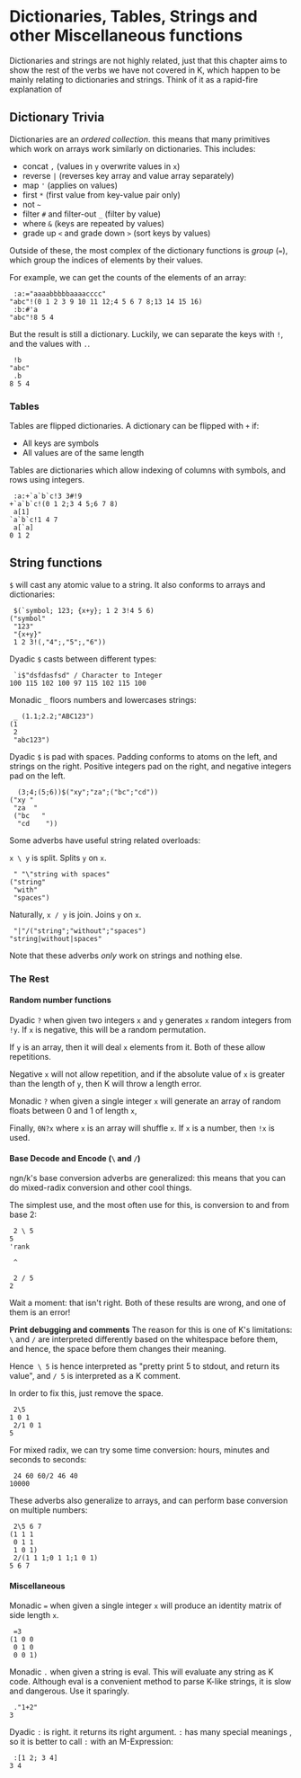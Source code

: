 # Dictionaries, Tables, Strings and other Miscellaneous functions

Dictionaries and strings are not highly related, just that this chapter aims to show the rest of the verbs we have not covered in K, which happen to be mainly relating to dictionaries and strings. Think of it as a rapid-fire explanation of

## Dictionary Trivia
Dictionaries are an *ordered collection*. this means that many primitives which work on arrays work similarly on dictionaries. This includes:

- concat `,` (values in `y` overwrite values in `x`)
- reverse `|` (reverses key array and value array separately)
- map `'` (applies on values)
- first `*` (first value from key-value pair only)
- not `~`
- filter `#` and filter-out `_` (filter by value)
- where `&` (keys are repeated by values)
- grade up `<` and grade down `>` (sort keys by values)

Outside of these, the most complex of the dictionary functions is *group* (`=`), which group the indices of elements by their values.

For example, we can get the counts of the elements of an array:
```
 :a:="aaaabbbbbaaaacccc"
"abc"!(0 1 2 3 9 10 11 12;4 5 6 7 8;13 14 15 16)
 :b:#'a
"abc"!8 5 4 
```

But the result is still a dictionary. Luckily, we can separate the keys with `!`, and the values with `.`.
```
 !b
"abc"
 .b
8 5 4
```

### Tables

Tables are flipped dictionaries. A dictionary can be flipped with `+` if:
- All keys are symbols
- All values are of the same length

Tables are dictionaries which allow indexing of columns with symbols, and rows using integers.

```
 :a:+`a`b`c!3 3#!9
+`a`b`c!(0 1 2;3 4 5;6 7 8)
 a[1]
`a`b`c!1 4 7
 a[`a]
0 1 2
```

## String functions

`$` will cast any atomic value to a string. It also conforms to arrays and dictionaries:
```
 $(`symbol; 123; {x+y}; 1 2 3!4 5 6)
("symbol"
 "123"
 "{x+y}"
 1 2 3!(,"4";,"5";,"6"))
```

Dyadic `$` casts between different types:

```
 `i$"dsfdasfsd" / Character to Integer
100 115 102 100 97 115 102 115 100
```

Monadic `_` floors numbers and lowercases strings:
```
 _ (1.1;2.2;"ABC123") 
(1
 2
 "abc123")
```

Dyadic `$` is pad with spaces. Padding conforms to atoms on the left, and strings on the right. Positive integers pad on the right, and negative integers pad on the left.
```
  (3;4;(5;6))$("xy";"za";("bc";"cd"))
("xy "
 "za  "
 ("bc   "
  "cd    "))
```

Some adverbs have useful string related overloads:

`x \ y` is split. Splits `y` on `x`. 
```
 " "\"string with spaces"
("string"
 "with"
 "spaces")
```

Naturally, `x / y` is join. Joins `y` on `x`.
```
 "|"/("string";"without";"spaces")
"string|without|spaces"
```

Note that these adverbs *only* work on strings and nothing else.

### The Rest

#### Random number functions

Dyadic `?` when given two integers `x` and `y` generates `x` random integers from `!y`. If `x` is negative, this will be a
random permutation.

If `y` is an array, then it will deal `x` elements from it. Both of these allow repetitions.

Negative `x` will not allow repetition, and if the absolute value of `x` is greater than the length of `y`, then K will throw a length error.

Monadic `?` when given a single integer `x` will generate an array of random floats between 0 and 1 of length `x`,

Finally, `0N?x` where `x` is an array will shuffle `x`. If `x` is a number, then `!x` is used.

#### Base Decode and Encode (`\` and `/`)

ngn/k's base conversion adverbs are generalized: this means that you can do mixed-radix conversion and other cool things.

The simplest use, and the most often use for this, is conversion to and from base 2:

```
 2 \ 5
5
'rank
 
 ^

 2 / 5
2
```

Wait a moment: that isn't right. Both of these results are wrong, and one of them is an error!

**Print debugging and comments**
The reason for this is one of K's limitations: `\` and `/` are interpreted differently based on the whitespace before them, and hence, the space before them changes their meaning.

Hence` \ 5` is hence interpreted as "pretty print 5 to stdout, and return its value", and `/ 5` is interpreted as a K comment.

In order to fix this, just remove the space.

```
 2\5
1 0 1
 2/1 0 1
5
```

For mixed radix, we can try some time conversion: hours, minutes and seconds to seconds:

```
 24 60 60/2 46 40
10000
```

These adverbs also generalize to arrays, and can perform base conversion on multiple numbers:
```
 2\5 6 7
(1 1 1
 0 1 1
 1 0 1)
 2/(1 1 1;0 1 1;1 0 1)
5 6 7
```

#### Miscellaneous

Monadic `=` when given a single integer `x` will produce an identity matrix of side length `x`.
```
 =3
(1 0 0
 0 1 0
 0 0 1)
```

Monadic `.` when given a string is eval. This will evaluate any string as K code. Although eval is a convenient method to parse K-like strings, it is slow and dangerous. Use it sparingly.

```
 ."1+2"
3
```

Dyadic `:` is right. it returns its right argument. `:` has many special meanings , so it is better to call 
`:` with an M-Expression:

```
 :[1 2; 3 4]
3 4
```
